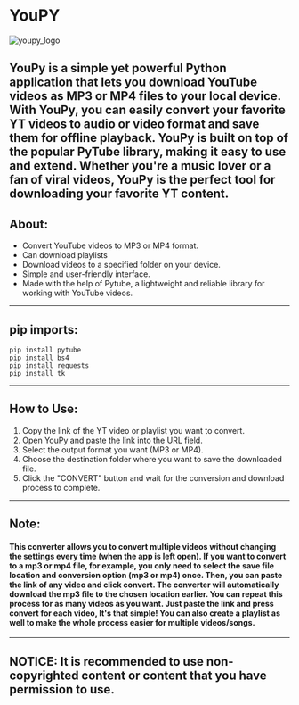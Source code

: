 # YouPY
![youpy_logo](https://github.com/kashrtx/YouPY/assets/75636044/45324d5b-9013-4ad7-8d41-8946e2feaa55)


YouPy is a simple yet powerful Python application that lets you download YouTube videos as MP3 or MP4 files to your local device. With YouPy, you can easily convert your favorite YT videos to audio or video format and save them for offline playback. YouPy is built on top of the popular PyTube library, making it easy to use and extend. Whether you're a music lover or a fan of viral videos, YouPy is the perfect tool for downloading your favorite YT content.
---
## **About:**
   - Convert YouTube videos to MP3 or MP4 format.
   -  Can download playlists
   - Download videos to a specified folder on your device.
   - Simple and user-friendly interface.
   - Made with the help of Pytube, a lightweight and reliable library for working with YouTube videos.
---
## **pip imports:**
```
pip install pytube
pip install bs4
pip install requests
pip install tk
```
---
## **How to Use:**
   1. Copy the link of the YT video or playlist you want to convert.
   2. Open YouPy and paste the link into the URL field.
   3. Select the output format you want (MP3 or MP4).
   4. Choose the destination folder where you want to save the downloaded file.
   5. Click the "CONVERT" button and wait for the conversion and download process to complete.
---
## **Note:**
#### This converter allows you to convert multiple videos without changing the settings every time (when the app is left open). If you want to convert to a mp3 or mp4 file, for example, you only need to select the save file location and conversion option (mp3 or mp4) once. Then, you can paste the link of any video and click convert. The converter will automatically download the mp3 file to the chosen location earlier. You can repeat this process for as many videos as you want. Just paste the link and press convert for each video, It's that simple! You can also create a playlist as well to make the whole process easier for multiple videos/songs.
---
## NOTICE: It is recommended to use non-copyrighted content or content that you have permission to use. 
